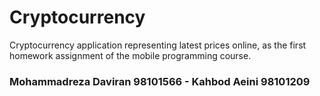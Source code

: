 # Cryptocurrency

Cryptocurrency application representing latest prices online, as the first homework
assignment of the mobile programming course.

### Mohammadreza Daviran 98101566 - Kahbod Aeini 98101209
